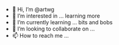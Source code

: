 - 👋 Hi, I’m @artwg
- 👀 I’m interested in ... learning more
- 🌱 I’m currently learning ... bits and bobs
- 💞️ I’m looking to collaborate on ...
- 📫 How to reach me ...

<!---
artwg/artwg is a ✨ special ✨ repository because its `README.md` (this file) appears on your GitHub profile.
You can click the Preview link to take a look at your changes.
--->
